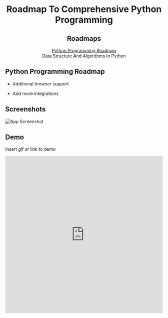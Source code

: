 
<div align="center">
  <h1>Roadmap To Comprehensive Python Programming</h1>
</div>



<div align="center">
  
## Roadmaps

<a href="https://awesomeopensource.com/project/elangosundar/awesome-README-templates">Python Programming Roadmap</a><br>
<a href="https://bulldogjob.com/news/449-how-to-write-a-good-readme-for-your-github-project">Data Structure And Algorithms In Python</a>

</div>





## Python Programming Roadmap

- Additional browser support

- Add more integrations


## Screenshots

![App Screenshot](https://via.placeholder.com/468x300?text=App+Screenshot+Here)


## Demo

Insert gif or link to demo

<iframe src="https://roadmap.sh/r/embed?id=6661c23ab998f3b3c7ed63c5" width="100%" height="500px" frameBorder="0"></iframe>

